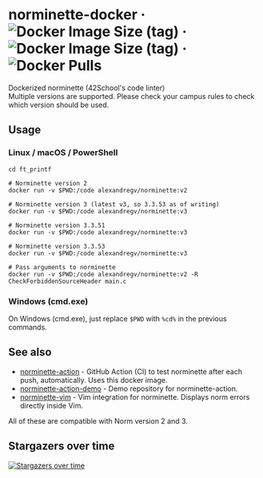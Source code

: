 # norminette-docker &middot; ![Docker Image Size (tag)](https://img.shields.io/docker/image-size/alexandregv/norminette/v2?label=image%20size%20v2) &middot; ![Docker Image Size (tag)](https://img.shields.io/docker/image-size/alexandregv/norminette/v3?label=image%20size%20v3) &middot; ![Docker Pulls](https://img.shields.io/docker/pulls/alexandregv/norminette)

Dockerized norminette (42School's code linter)  
Multiple versions are supported. Please check your campus rules to check which version should be used.

## Usage

### Linux / macOS / PowerShell

```
cd ft_printf

# Norminette version 2
docker run -v $PWD:/code alexandregv/norminette:v2

# Norminette version 3 (latest v3, so 3.3.53 as of writing)
docker run -v $PWD:/code alexandregv/norminette:v3

# Norminette version 3.3.51
docker run -v $PWD:/code alexandregv/norminette:v3

# Norminette version 3.3.53
docker run -v $PWD:/code alexandregv/norminette:v3

# Pass arguments to norminette
docker run -v $PWD:/code alexandregv/norminette:v2 -R CheckForbiddenSourceHeader main.c
```

### Windows (cmd.exe)

On Windows (cmd.exe), just replace `$PWD` with `%cd%` in the previous commands.

## See also

* [norminette-action](https://github.com/alexandregv/norminette-action) - GitHub Action (CI) to test norminette after each push, automatically. Uses this docker image.
* [norminette-action-demo](https://github.com/alexandregv/norminette-action-demo) - Demo repository for norminette-action.
* [norminette-vim](https://github.com/alexandregv/norminette-vim) - Vim integration for norminette. Displays norm errors directly inside Vim.

All of these are compatible with Norm version 2 and 3.

## Stargazers over time
[![Stargazers over time](https://starchart.cc/alexandregv/norminette-docker.svg?variant=adaptive)](https://starchart.cc/alexandregv/norminette-docker)
